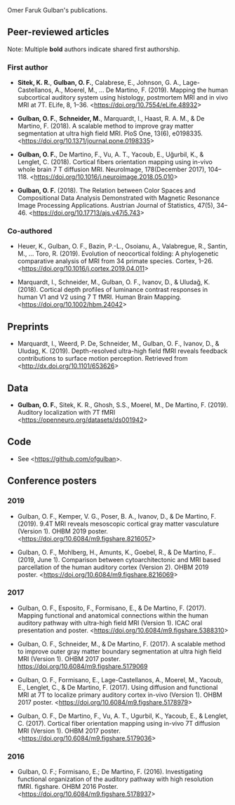 Omer Faruk Gulban's publications.

## Peer-reviewed articles
Note: Multiple **bold** authors indicate shared first authorship.
### First author
- **Sitek, K. R.**, **Gulban, O. F.**, Calabrese, E., Johnson, G. A., Lage-Castellanos, A., Moerel, M., … De Martino, F. (2019). Mapping the human subcortical auditory system using histology, postmortem MRI and in vivo MRI at 7T. ELife, 8, 1–36. <<https://doi.org/10.7554/eLife.48932>> 

- **Gulban, O. F.**, **Schneider, M.**, Marquardt, I., Haast, R. A. M., & De Martino, F. (2018). A scalable method to improve gray matter segmentation at ultra high field MRI. PloS One, 13(6), e0198335. <<https://doi.org/10.1371/journal.pone.0198335>>

- **Gulban, O. F.**, De Martino, F., Vu, A. T., Yacoub, E., Uğurbil, K., & Lenglet, C. (2018). Cortical fibers orientation mapping using in-vivo whole brain 7 T diffusion MRI. NeuroImage, 178(December 2017), 104–118. <<https://doi.org/10.1016/j.neuroimage.2018.05.010>>

- **Gulban, O. F.** (2018). The Relation between Color Spaces and Compositional Data Analysis Demonstrated with Magnetic Resonance Image Processing Applications. Austrian Journal of Statistics, 47(5), 34–46. <<https://doi.org/10.17713/ajs.v47i5.743>>

### Co-authored
- Heuer, K., Gulban, O. F., Bazin, P.-L., Osoianu, A., Valabregue, R., Santin, M., … Toro, R. (2019). Evolution of neocortical folding: A phylogenetic comparative analysis of MRI from 34 primate species. Cortex, 1–26. <<https://doi.org/10.1016/j.cortex.2019.04.011>>

- Marquardt, I., Schneider, M., Gulban, O. F., Ivanov, D., & Uludağ, K. (2018). Cortical depth profiles of luminance contrast responses in human V1 and V2 using 7 T fMRI. Human Brain Mapping. <<https://doi.org/10.1002/hbm.24042>>

## Preprints
- Marquardt, I., Weerd, P. De, Schneider, M., Gulban, O. F., Ivanov, D., & Uludag, K. (2019). Depth-resolved ultra-high field fMRI reveals feedback contributions to surface motion perception. Retrieved from <<http://dx.doi.org/10.1101/653626>>

## Data
- **Gulban, O. F.**, Sitek, K. R., Ghosh, S.S., Moerel, M., De Martino, F. (2019). Auditory localization with 7T fMRI <<https://openneuro.org/datasets/ds001942>>

## Code
- See <<https://github.com/ofgulban>>.

## Conference posters
### 2019
- Gulban, O. F., Kemper, V. G., Poser, B. A., Ivanov, D., & De Martino, F. (2019). 9.4T MRI reveals mesoscopic cortical gray matter vasculature (Version 1). OHBM 2019 poster. <<https://doi.org/10.6084/m9.figshare.8216057>>

- Gulban, O. F., Mohlberg, H., Amunts, K., Goebel, R., & De Martino, F.. (2019, June 1). Comparison between cytoarchitectonic and MRI based parcellation of the human auditory cortex (Version 2). OHBM 2019 poster. <<https://doi.org/10.6084/m9.figshare.8216069>>

### 2017
- Gulban, O. F., Esposito, F., Formisano, E., & De Martino, F. (2017). Mapping functional and anatomical connections within the human auditory pathway with ultra-high field MRI (Version 1). ICAC oral presentation and poster. <<https://doi.org/10.6084/m9.figshare.5388310>>

- Gulban, O. F., Schneider, M., & De Martino, F. (2017). A scalable method to improve outer gray matter boundary segmentation at ultra high field MRI (Version 1). OHBM 2017 poster. https://doi.org/10.6084/m9.figshare.5179069

- Gulban, O. F., Formisano, E., Lage-Castellanos, A., Moerel, M., Yacoub, E., Lenglet, C., & De Martino, F. (2017). Using diffusion and functional MRI at 7T to localize primary auditory cortex in-vivo (Version 1). OHBM 2017 poster. <<https://doi.org/10.6084/m9.figshare.5178979>>

- Gulban, O. F., De Martino, F., Vu, A. T., Ugurbil, K., Yacoub, E., & Lenglet, C. (2017). Cortical fiber orientation mapping using in-vivo 7T diffusion MRI (Version 1). OHBM 2017 poster. <<https://doi.org/10.6084/m9.figshare.5179036>>

### 2016
- Gulban, O. F.; Formisano, E.; De Martino, F. (2016). Investigating functional organization of the auditory pathway with high resolution fMRI. figshare. OHBM 2016 Poster. <<https://doi.org/10.6084/m9.figshare.5178937>>
